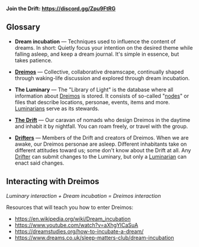 **Join the Drift: https://discord.gg/Zpu9FtRG** 

## Glossary 

- **Dream incubation** — Techniques used to influence the content of dreams. In short: Quietly focus your intention on the desired theme while falling asleep, and keep a dream journal. It's simple in essence, but takes patience. 

- **[Dreimos](Dreimos.md)** — Collective, collaborative dreamscape, continually shaped through waking-life discussion and explored through dream incubation. 

- **The Luminary** — The "Library of Light" is the database where all information about [Dreimos](Dreimos.md) is stored. It consists of so-called "[nodes](Nodes.md)" or files that describe locations, personae, events, items and more. [Luminarians](Luminarian.md) serve as its stewards. 

- **[The Drift](Drift.md)** — Our caravan of nomads who design Dreimos in the daytime and inhabit it by nightfall. You can roam freely, or travel with the group. 

- **[Drifters](Drifter.md)** — Members of the Drift and creators of Dreimos. When we are awake, our Dreimos personae are asleep. Different inhabitants take on different attitudes toward us; some don't know about the Drift at all. Any [Drifter](Drifter.md) can submit changes to the Luminary, but only a [Luminarian](Luminarian.md) can enact said changes.

## Interacting with Dreimos 

*Luminary interaction + Dream incubation = Dreimos interaction* 

Resources that will teach you how to enter Dreimos: 
- https://en.wikipedia.org/wiki/Dream_incubation
- https://www.youtube.com/watch?v=aXhgYlCaSuA 
- https://dreamstudies.org/how-to-incubate-a-dream/ 
- https://www.dreams.co.uk/sleep-matters-club/dream-incubation

